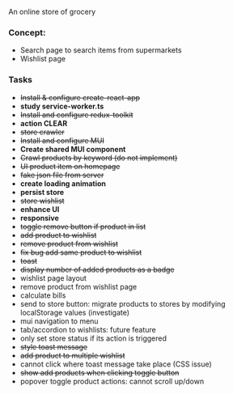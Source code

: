 An online store of grocery

### Concept:

- Search page to search items from supermarkets
- Wishlist page


### Tasks

- ~~Install & configure create-react-app~~
- **study service-worker.ts**
- ~~Install and configure redux-toolkit~~
- **action CLEAR**
- ~~store crawler~~
- ~~Install and configure MUI~~
- **Create shared MUI component**
- ~~Crawl products by keyword (do not implement)~~
- ~~UI product item on homepage~~
- ~~fake json file from server~~
- **create loading animation**
- **persist store**
- ~~store wishlist~~
- **enhance UI**
- **responsive**
- ~~toggle remove button if product in list~~
- ~~add product to wishlist~~
- ~~remove product from wishlist~~
- ~~fix bug add same product to wishlist~~
- ~~toast~~
- ~~display number of added products as a badge~~
- wishlist page layout
- remove product from wishlist page
- calculate bills
- send to store button: migrate products to stores by modifying localStorage values (investigate)
- mui navigation to menu
- tab/accordion to wishlists: future feature
- only set store status if its action is triggered
- ~~style toast message~~
- ~~add product to multiple wishlist~~
- cannot click where toast message take place (CSS issue)
- ~~show add products when clicking toggle button~~
- popover toggle product actions: cannot scroll up/down
